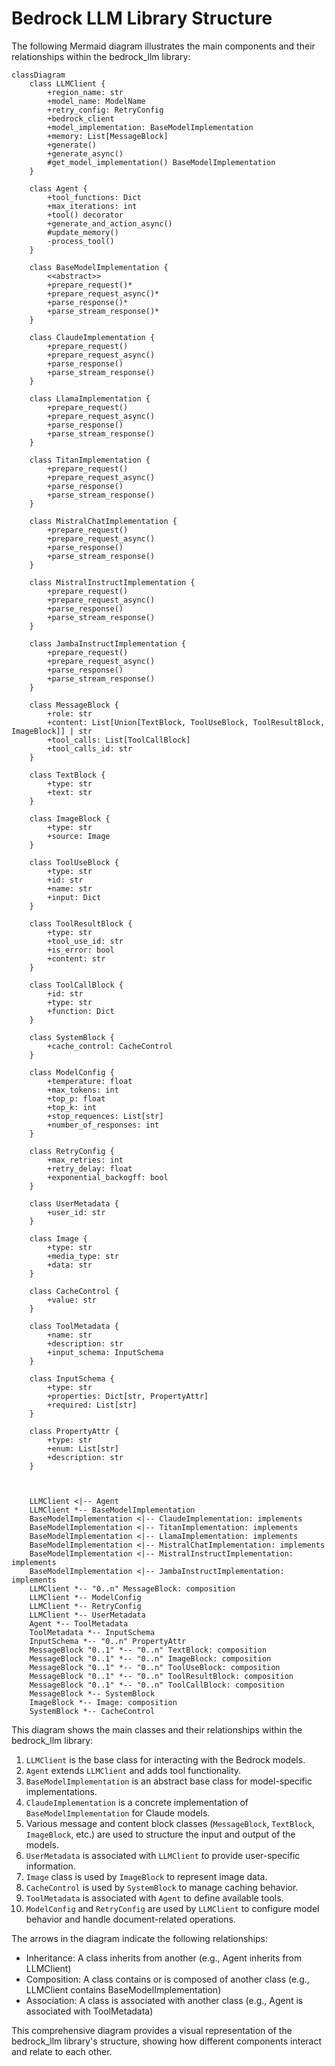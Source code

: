 # Bedrock LLM Library Structure

The following Mermaid diagram illustrates the main components and their relationships within the bedrock_llm library:

```mermaid
classDiagram
    class LLMClient {
        +region_name: str
        +model_name: ModelName
        +retry_config: RetryConfig
        +bedrock_client
        +model_implementation: BaseModelImplementation
        +memory: List[MessageBlock]
        +generate()
        +generate_async()
        #get_model_implementation() BaseModelImplementation
    }

    class Agent {
        +tool_functions: Dict
        +max_iterations: int
        +tool() decorator
        +generate_and_action_async()
        #update_memory()
        -process_tool()
    }

    class BaseModelImplementation {
        <<abstract>>
        +prepare_request()*
        +prepare_request_async()*
        +parse_response()*
        +parse_stream_response()*
    }

    class ClaudeImplementation {
        +prepare_request()
        +prepare_request_async()
        +parse_response()
        +parse_stream_response()
    }

    class LlamaImplementation {
        +prepare_request()
        +prepare_request_async()
        +parse_response()
        +parse_stream_response()
    }

    class TitanImplementation {
        +prepare_request()
        +prepare_request_async()
        +parse_response()
        +parse_stream_response()
    }

    class MistralChatImplementation {
        +prepare_request()
        +prepare_request_async()
        +parse_response()
        +parse_stream_response()
    }

    class MistralInstructImplementation {
        +prepare_request()
        +prepare_request_async()
        +parse_response()
        +parse_stream_response()
    }

    class JambaInstructImplementation {
        +prepare_request()
        +prepare_request_async()
        +parse_response()
        +parse_stream_response()
    }

    class MessageBlock {
        +role: str
        +content: List[Union[TextBlock, ToolUseBlock, ToolResultBlock, ImageBlock]] | str
        +tool_calls: List[ToolCallBlock]
        +tool_calls_id: str
    }

    class TextBlock {
        +type: str
        +text: str
    }

    class ImageBlock {
        +type: str
        +source: Image
    }

    class ToolUseBlock {
        +type: str
        +id: str
        +name: str
        +input: Dict
    }

    class ToolResultBlock {
        +type: str
        +tool_use_id: str
        +is_error: bool
        +content: str
    }

    class ToolCallBlock {
        +id: str
        +type: str
        +function: Dict
    }

    class SystemBlock {
        +cache_control: CacheControl
    }

    class ModelConfig {
        +temperature: float
        +max_tokens: int
        +top_p: float
        +top_k: int
        +stop_requences: List[str]
        +number_of_responses: int
    }

    class RetryConfig {
        +max_retries: int
        +retry_delay: float
        +exponential_backogff: bool
    }

    class UserMetadata {
        +user_id: str
    }

    class Image {
        +type: str
        +media_type: str
        +data: str
    }

    class CacheControl {
        +value: str
    }

    class ToolMetadata {
        +name: str
        +description: str
        +input_schema: InputSchema
    }

    class InputSchema {
        +type: str
        +properties: Dict[str, PropertyAttr]
        +required: List[str]
    }

    class PropertyAttr {
        +type: str
        +enum: List[str]
        +description: str
    }



    LLMClient <|-- Agent
    LLMClient *-- BaseModelImplementation
    BaseModelImplementation <|-- ClaudeImplementation: implements
    BaseModelImplementation <|-- TitanImplementation: implements
    BaseModelImplementation <|-- LlamaImplementation: implements
    BaseModelImplementation <|-- MistralChatImplementation: implements
    BaseModelImplementation <|-- MistralInstructImplementation: implements
    BaseModelImplementation <|-- JambaInstructImplementation: implements
    LLMClient *-- "0..n" MessageBlock: composition
    LLMClient *-- ModelConfig
    LLMClient *-- RetryConfig
    LLMClient *-- UserMetadata
    Agent *-- ToolMetadata
    ToolMetadata *-- InputSchema
    InputSchema *-- "0..n" PropertyAttr
    MessageBlock "0..1" *-- "0..n" TextBlock: composition
    MessageBlock "0..1" *-- "0..n" ImageBlock: composition
    MessageBlock "0..1" *-- "0..n" ToolUseBlock: composition
    MessageBlock "0..1" *-- "0..n" ToolResultBlock: composition
    MessageBlock "0..1" *-- "0..n" ToolCallBlock: composition
    MessageBlock *-- SystemBlock
    ImageBlock *-- Image: composition
    SystemBlock *-- CacheControl
```

This diagram shows the main classes and their relationships within the bedrock_llm library:

1. `LLMClient` is the base class for interacting with the Bedrock models.
2. `Agent` extends `LLMClient` and adds tool functionality.
3. `BaseModelImplementation` is an abstract base class for model-specific implementations.
4. `ClaudeImplementation` is a concrete implementation of `BaseModelImplementation` for Claude models.
5. Various message and content block classes (`MessageBlock`, `TextBlock`, `ImageBlock`, etc.) are used to structure the input and output of the models.
6. `UserMetadata` is associated with `LLMClient` to provide user-specific information.
7. `Image` class is used by `ImageBlock` to represent image data.
8. `CacheControl` is used by `SystemBlock` to manage caching behavior.
9. `ToolMetadata` is associated with `Agent` to define available tools.
10. `ModelConfig` and `RetryConfig` are used by `LLMClient` to configure model behavior and handle document-related operations.

The arrows in the diagram indicate the following relationships:
- Inheritance: A class inherits from another (e.g., Agent inherits from LLMClient)
- Composition: A class contains or is composed of another class (e.g., LLMClient contains BaseModelImplementation)
- Association: A class is associated with another class (e.g., Agent is associated with ToolMetadata)

This comprehensive diagram provides a visual representation of the bedrock_llm library's structure, showing how different components interact and relate to each other.